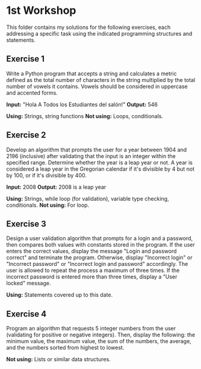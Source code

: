 # 1st Workshop

This folder contains my solutions for the following exercises, each addressing a specific task using the indicated programming structures and statements.

## Exercise 1

Write a Python program that accepts a string and calculates a metric defined as the total number of characters in the string multiplied by the total number of vowels it contains. Vowels should be considered in uppercase and accented forms.

**Input:** "Hola A Todos los Estudiantes del salón!"
**Output:** 546

**Using:** Strings, string functions
**Not using:** Loops, conditionals.

## Exercise 2

Develop an algorithm that prompts the user for a year between 1904 and 2196 (inclusive) after validating that the input is an integer within the specified range. Determine whether the year is a leap year or not. A year is considered a leap year in the Gregorian calendar if it's divisible by 4 but not by 100, or if it's divisible by 400.

**Input:** 2008
**Output:** 2008 is a leap year

**Using:** Strings, while loop (for validation), variable type checking, conditionals.
**Not using:** For loop.

## Exercise 3

Design a user validation algorithm that prompts for a login and a password, then compares both values with constants stored in the program. If the user enters the correct values, display the message "Login and password correct" and terminate the program. Otherwise, display "Incorrect login" or "Incorrect password" or "Incorrect login and password" accordingly. The user is allowed to repeat the process a maximum of three times. If the incorrect password is entered more than three times, display a "User locked" message.

**Using:** Statements covered up to this date.

## Exercise 4

Program an algorithm that requests 5 integer numbers from the user (validating for positive or negative integers). Then, display the following: the minimum value, the maximum value, the sum of the numbers, the average, and the numbers sorted from highest to lowest.

**Not using:** Lists or similar data structures.
